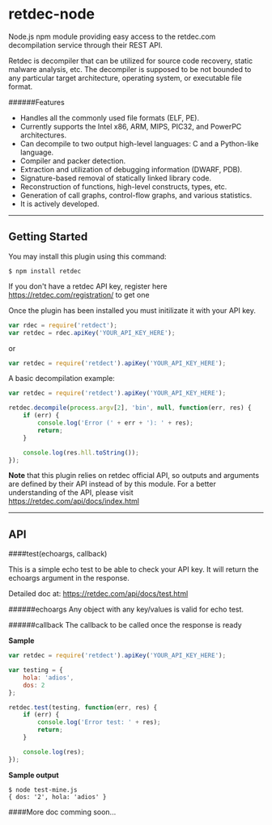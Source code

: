 # retdec-node
Node.js npm module providing easy access to the retdec.com decompilation service through their REST API.

Retdec is decompiler that can be utilized for source code recovery, static malware analysis, etc. The decompiler is supposed to be not bounded to any particular target architecture, operating system, or executable file format.

######Features

* Handles all the commonly used file formats (ELF, PE).
* Currently supports the Intel x86, ARM, MIPS, PIC32, and PowerPC architectures.
* Can decompile to two output high-level languages: C and a Python-like language.
* Compiler and packer detection.
* Extraction and utilization of debugging information (DWARF, PDB).
* Signature-based removal of statically linked library code.
* Reconstruction of functions, high-level constructs, types, etc.
* Generation of call graphs, control-flow graphs, and various statistics.
* It is actively developed.



* * *

## Getting Started

You may install this plugin using this command:
```
$ npm install retdec
```

If you don't have a retdec API key, register here https://retdec.com/registration/ to get one

Once the plugin has been installed you must initilizate it with your API key.
```js
var rdec = require('retdect');
var retdec = rdec.apiKey('YOUR_API_KEY_HERE');
```

or

```js
var retdec = require('retdect').apiKey('YOUR_API_KEY_HERE');
```

A basic decompilation example:

```js
var retdec = require('retdect').apiKey('YOUR_API_KEY_HERE');

retdec.decompile(process.argv[2], 'bin', null, function(err, res) {
    if (err) {
        console.log('Error (' + err + '): ' + res);
        return;
    }

    console.log(res.hll.toString());
});
```

**Note** that this plugin relies on retdec official API, so outputs and arguments are defined by their API instead of by this module. For a better understanding of the API, please visit https://retdec.com/api/docs/index.html

* * *

## API


####test(echoargs, callback)

This is a simple echo test to be able to check your API key. It will return the echoargs argument in the response.

Detailed doc at: https://retdec.com/api/docs/test.html

######echoargs
Any object with any key/values is valid for echo test.

######callback
The callback to be called once the response is ready

**Sample**

```js
var retdec = require('retdect').apiKey('YOUR_API_KEY_HERE');

var testing = {
    hola: 'adios',
    dos: 2
};

retdec.test(testing, function(err, res) {
    if (err) {
        console.log('Error test: ' + res);
        return;
    }

    console.log(res);
});
```

**Sample output**

```
$ node test-mine.js
{ dos: '2', hola: 'adios' }
```

####More doc comming soon...
